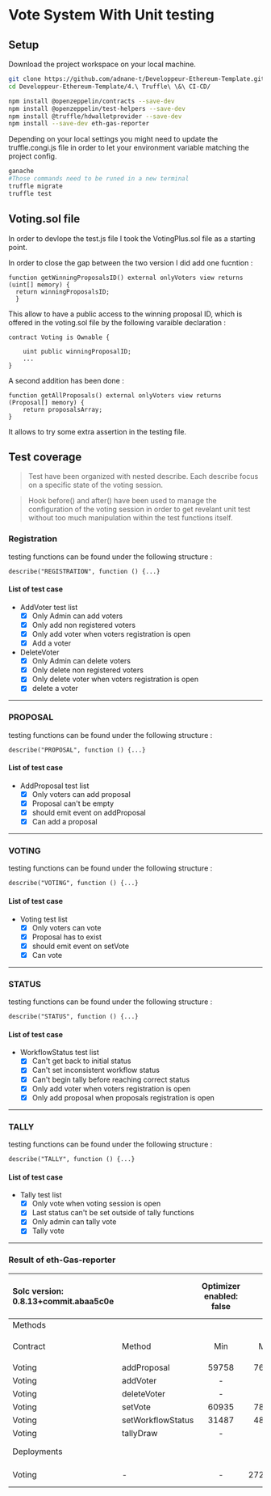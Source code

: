 # Vote System With Unit testing

## Setup

Download the project workspace on your local machine.

```bash
git clone https://github.com/adnane-t/Developpeur-Ethereum-Template.git
cd Developpeur-Ethereum-Template/4.\ Truffle\ \&\ CI-CD/
```

```bash
npm install @openzeppelin/contracts --save-dev
npm install @openzeppelin/test-helpers --save-dev
npm install @truffle/hdwalletprovider --save-dev
npm install --save-dev eth-gas-reporter
```

Depending on your local settings you might need to update the truffle.congi.js file in order to let your environment variable matching the project config.

```bash
ganache
#Those commands need to be runed in a new terminal
truffle migrate
truffle test
```

## Voting.sol file

In order to devlope the test.js file I took the VotingPlus.sol file as a starting point.

In order to close the gap between the two version I did add one fucntion :

```JS
function getWinningProposalsID() external onlyVoters view returns (uint[] memory) {
  return winningProposalsID;
  }
```

This allow to have a public access to the winning proposal ID, which is offered in the voting.sol file by the following varaible declaration :

```
contract Voting is Ownable {

    uint public winningProposalID;
    ...
}
```

A second addition has been done :

```JS
function getAllProposals() external onlyVoters view returns (Proposal[] memory) {
    return proposalsArray;
}
```

It allows to try some extra assertion in the testing file.

## Test coverage

> Test have been organized with nested describe. Each describe focus on a specific state of the voting session.

> Hook before() and after() have been used to manage the configuration of the voting session in order to get revelant unit test without too much manipulation within the test functions itself.

### Registration

testing functions can be found under the following structure :

```JS
describe("REGISTRATION", function () {...}
```

#### List of test case

- AddVoter test list
  - [x] Only Admin can add voters
  - [x] Only add non registered voters
  - [x] Only add voter when voters registration is open
  - [x] Add a voter
- DeleteVoter
  - [x] Only Admin can delete voters
  - [x] Only delete non registered voters
  - [x] Only delete voter when voters registration is open
  - [x] delete a voter

---

### PROPOSAL

testing functions can be found under the following structure :

```JS
describe("PROPOSAL", function () {...}
```

#### List of test case

- AddProposal test list
  - [x] Only voters can add proposal
  - [x] Proposal can't be empty
  - [x] should emit event on addProposal
  - [x] Can add a proposal

---

### VOTING

testing functions can be found under the following structure :

```JS
describe("VOTING", function () {...}
```

#### List of test case

- Voting test list
  - [x] Only voters can vote
  - [x] Proposal has to exist
  - [x] should emit event on setVote
  - [x] Can vote

---

### STATUS

testing functions can be found under the following structure :

```JS
describe("STATUS", function () {...}
```

#### List of test case

- WorkflowStatus test list
  - [x] Can't get back to initial status
  - [x] Can't set inconsistent workflow status
  - [x] Can't begin tally before reaching correct status
  - [x] Only add voter when voters registration is open
  - [x] Only add proposal when proposals registration is open

---

### TALLY

testing functions can be found under the following structure :

```JS
describe("TALLY", function () {...}
```

#### List of test case

- Tally test list
  - [x] Only vote when voting session is open
  - [x] Last status can't be set outside of tally functions
  - [x] Only admin can tally vote
  - [x] Tally vote

---

### Result of eth-Gas-reporter

| Solc version: 0.8.13+commit.abaa5c0e |                   | Optimizer enabled: false |         |  Runs: 200 | Block limit: 6718946 gas |           |
| :----------------------------------- | :---------------- | :----------------------: | :-----: | ---------: | :----------------------: | :-------: |
| Methods                              |                   |                          |         |
|                                      |                   |                          |         |            |                          |
| Contract                             | Method            |           Min            |   Max   |        Avg |         # calls          | eur (avg) |
|                                      |                   |                          |         |            |                          |           |
| Voting                               | addProposal       |          59758           |  76822  |      71134 |            3             |     -     |
| Voting                               | addVoter          |            -             |    -    |      50196 |            9             |     -     |
| Voting                               | deleteVoter       |            -             |    -    |      28231 |            3             |     -     |
| Voting                               | setVote           |          60935           |  78035  |      65210 |            8             |     -     |
| Voting                               | setWorkflowStatus |          31487           |  48587  |      36617 |            10            |     -     |
| Voting                               | tallyDraw         |            -             |    -    |      83853 |            1             |     -     |
| Deployments                          |                   |                          |         | % of limit |                          |
| Voting                               | -                 |            -             | 2720822 |     40.5 % |            -             |
